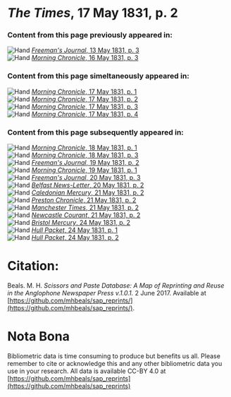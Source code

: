 # *The Times*, 17 May 1831, p. 2  
  
### Content from this page previously appeared in:  
![Hand](http://scissorsandpaste.net/wp-content/uploads/2017/06/smallhandpointer.png) [*Freeman's Journal*, 13 May 1831, p. 3](https://mhbeals.github.io/sap_html/Freeman's-Journal/Freeman's-Journal-13-May-1831-p-3)  
![Hand](http://scissorsandpaste.net/wp-content/uploads/2017/06/smallhandpointer.png) [*Morning Chronicle*, 16 May 1831, p. 3](https://mhbeals.github.io/sap_html/Morning-Chronicle/Morning-Chronicle-16-May-1831-p-3)  
  
### Content from this page simeltaneously appeared in:  
![Hand](http://scissorsandpaste.net/wp-content/uploads/2017/06/smallhandpointer.png) [*Morning Chronicle*, 17 May 1831, p. 1](https://mhbeals.github.io/sap_html/Morning-Chronicle/Morning-Chronicle-17-May-1831-p-1)  
![Hand](http://scissorsandpaste.net/wp-content/uploads/2017/06/smallhandpointer.png) [*Morning Chronicle*, 17 May 1831, p. 2](https://mhbeals.github.io/sap_html/Morning-Chronicle/Morning-Chronicle-17-May-1831-p-2)  
![Hand](http://scissorsandpaste.net/wp-content/uploads/2017/06/smallhandpointer.png) [*Morning Chronicle*, 17 May 1831, p. 3](https://mhbeals.github.io/sap_html/Morning-Chronicle/Morning-Chronicle-17-May-1831-p-3)  
![Hand](http://scissorsandpaste.net/wp-content/uploads/2017/06/smallhandpointer.png) [*Morning Chronicle*, 17 May 1831, p. 4](https://mhbeals.github.io/sap_html/Morning-Chronicle/Morning-Chronicle-17-May-1831-p-4)  
  
### Content from this page subsequently appeared in:  
![Hand](http://scissorsandpaste.net/wp-content/uploads/2017/06/smallhandpointer.png) [*Morning Chronicle*, 18 May 1831, p. 1](https://mhbeals.github.io/sap_html/Morning-Chronicle/Morning-Chronicle-18-May-1831-p-1)  
![Hand](http://scissorsandpaste.net/wp-content/uploads/2017/06/smallhandpointer.png) [*Morning Chronicle*, 18 May 1831, p. 3](https://mhbeals.github.io/sap_html/Morning-Chronicle/Morning-Chronicle-18-May-1831-p-3)  
![Hand](http://scissorsandpaste.net/wp-content/uploads/2017/06/smallhandpointer.png) [*Freeman's Journal*, 19 May 1831, p. 2](https://mhbeals.github.io/sap_html/Freeman's-Journal/Freeman's-Journal-19-May-1831-p-2)  
![Hand](http://scissorsandpaste.net/wp-content/uploads/2017/06/smallhandpointer.png) [*Morning Chronicle*, 19 May 1831, p. 1](https://mhbeals.github.io/sap_html/Morning-Chronicle/Morning-Chronicle-19-May-1831-p-1)  
![Hand](http://scissorsandpaste.net/wp-content/uploads/2017/06/smallhandpointer.png) [*Freeman's Journal*, 20 May 1831, p. 3](https://mhbeals.github.io/sap_html/Freeman's-Journal/Freeman's-Journal-20-May-1831-p-3)  
![Hand](http://scissorsandpaste.net/wp-content/uploads/2017/06/smallhandpointer.png) [*Belfast News-Letter*, 20 May 1831, p. 2](https://mhbeals.github.io/sap_html/Belfast-News-Letter/Belfast-News-Letter-20-May-1831-p-2)  
![Hand](http://scissorsandpaste.net/wp-content/uploads/2017/06/smallhandpointer.png) [*Caledonian Mercury*, 21 May 1831, p. 2](https://mhbeals.github.io/sap_html/Caledonian-Mercury/Caledonian-Mercury-21-May-1831-p-2)  
![Hand](http://scissorsandpaste.net/wp-content/uploads/2017/06/smallhandpointer.png) [*Preston Chronicle*, 21 May 1831, p. 2](https://mhbeals.github.io/sap_html/Preston-Chronicle/Preston-Chronicle-21-May-1831-p-2)  
![Hand](http://scissorsandpaste.net/wp-content/uploads/2017/06/smallhandpointer.png) [*Manchester Times*, 21 May 1831, p. 2](https://mhbeals.github.io/sap_html/Manchester-Times/Manchester-Times-21-May-1831-p-2)  
![Hand](http://scissorsandpaste.net/wp-content/uploads/2017/06/smallhandpointer.png) [*Newcastle Courant*, 21 May 1831, p. 2](https://mhbeals.github.io/sap_html/Newcastle-Courant/Newcastle-Courant-21-May-1831-p-2)  
![Hand](http://scissorsandpaste.net/wp-content/uploads/2017/06/smallhandpointer.png) [*Bristol Mercury*, 24 May 1831, p. 2](https://mhbeals.github.io/sap_html/Bristol-Mercury/Bristol-Mercury-24-May-1831-p-2)  
![Hand](http://scissorsandpaste.net/wp-content/uploads/2017/06/smallhandpointer.png) [*Hull Packet*, 24 May 1831, p. 1](https://mhbeals.github.io/sap_html/Hull-Packet/Hull-Packet-24-May-1831-p-1)  
![Hand](http://scissorsandpaste.net/wp-content/uploads/2017/06/smallhandpointer.png) [*Hull Packet*, 24 May 1831, p. 2](https://mhbeals.github.io/sap_html/Hull-Packet/Hull-Packet-24-May-1831-p-2)  


# Citation: 

Beals. M. H. *Scissors and Paste Database: A Map of Reprinting and Reuse in the Anglophone Newspaper Press v.1.0.1.* 2 June 2017. Available at [https://github.com/mhbeals/sap_reprints/](https://github.com/mhbeals/sap_reprints/). 

# Nota Bona

Bibliometric data is time consuming to produce but benefits us all. Please remember to cite or acknowledge this and any other bibliometric data you use in your research. All data is available CC-BY 4.0 at [https://github.com/mhbeals/sap_reprints](https://github.com/mhbeals/sap_reprints)